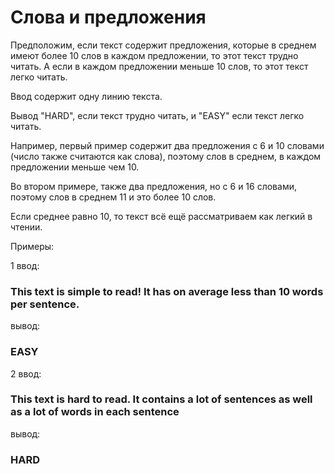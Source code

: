 # Слова и предложения

Предположим, если текст содержит предложения, которые в среднем имеют более 10 слов в каждом предложении, то этот текст трудно читать. А если в каждом предложении меньше 10 слов, то этот текст легко читать. 

Ввод содержит одну линию текста. 

Вывод "HARD", если текст трудно читать, и "EASY" если текст легко читать.

Например, первый пример содержит два предложения с 6 и 10 словами (число также считаются как слова), поэтому слов в среднем, в каждом предложении меньше чем 10.

Во втором примере, также два предложения, но с 6 и 16 словами, поэтому слов в среднем 11 и это более 10 слов.

Если среднее равно 10, то текст всё ещё рассматриваем как легкий в чтении.

Примеры:

1
ввод: 
### This text is simple to read! It has on average less than 10 words per sentence.
вывод:
###  EASY

2
ввод:
###  This text is hard to read. It contains a lot of sentences as well as a lot of words in each sentence
вывод:
### HARD
